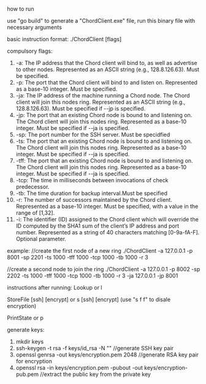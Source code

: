 how to run 

use "go build" to generate a "ChordClient.exe" file, run this binary file with necessary arguments

basic instruction format: ./ChordClient [flags]

compulsory flags:
1. -a: The IP address that the Chord client will bind to, as well as advertise to other nodes. Represented as an ASCII string (e.g., 128.8.126.63). Must be specified.
2. -p: The port that the Chord client will bind to and listen on. Represented as a base-10 integer. Must be specified.
3. -ja: The IP address of the machine running a Chord node. The Chord client will join this nodes ring. Represented as an ASCII string (e.g., 128.8.126.63). Must be specified if --jp is specified.
4. -jp: The port that an existing Chord node is bound to and listening on. The Chord client will join this nodes ring. Represented as a base-10 integer. Must be specified if --ja is specified.
5. -sp: The port number for the SSH server. Must be specidfied
6. -ts: The port that an existing Chord node is bound to and listening on. The Chord client will join this nodes ring. Represented as a base-10 integer. Must be specified if --ja is specified.
7. -tff: The port that an existing Chord node is bound to and listening on. The Chord client will join this nodes ring. Represented as a base-10 integer. Must be specified if --ja is specified.
8. -tcp: The time in milliseconds between invocations of check predecessor.
9. -tb: The time duration for backup interval.Must be specified
10. -r: The number of successors maintained by the Chord client. Represented as a base-10 integer. Must be specified, with a value in the range of [1,32].
11. -i: The identifier (ID) assigned to the Chord client which will override the ID computed by the SHA1 sum of the client’s IP address and port number. Represented as a string of 40 characters matching [0-9a-fA-F]. Optional parameter.



example: 
//create the first node of a new ring
./ChordClient -a 127.0.0.1 -p 8001 -sp 2201 -ts 1000 -tff 1000 -tcp 1000 -tb 1000 -r 3

//create a second node to join the ring
./ChordClient -a 127.0.0.1 -p 8002 -sp 2202 -ts 1000 -tff 1000 -tcp 1000 -tb 1000 -r 3 -ja 127.0.0.1 -jp 8001


instructions after running:
Lookup <filename> or l <filename>

StoreFile <filepath> [ssh] [encrypt] or s <filepath> [ssh] [encrypt] 
(use "s <filepath> f f" to disale encryption)

PrintState or p


generate keys:
1. mkdir keys
2. ssh-keygen -t rsa -f keys/id_rsa -N "" 
//generate SSH key pair
3. openssl genrsa -out keys/encryption.pem 2048
//generate RSA key pair for encryption
4. openssl rsa -in keys/encryption.pem -pubout -out keys/encryption-pub.pem
//extract the public key from the private key
